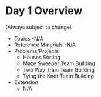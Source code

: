 # Day 1 Overview

(Always subject to change)

- Topics
  -N/A
- Reference Materials
  -N/A
- Problems/Projects
  - Houses Sorting
  - Maze Sweeper Team Building
  - Two Way Train Team Building
  - Tying the Knot Team Building
- Extension
  - N/A